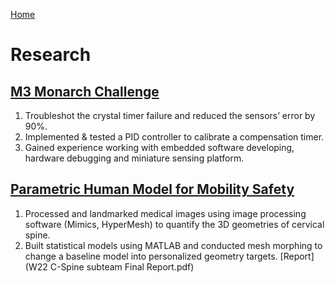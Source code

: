 [Home](index.md)
# Research
## [M3 Monarch Challenge](https://monarch.engin.umich.edu/)
1. Troubleshot the crystal timer failure and reduced the sensors’ error by 90%.
2. Implemented & tested a PID controller to calibrate a compensation timer.
3. Gained experience working with embedded software developing, hardware debugging and miniature sensing platform. 

## [Parametric Human Model for Mobility Safety](https://mdp.engin.umich.edu/research_teams/adaptive-design-23/)
1. Processed and landmarked medical images using image processing software (Mimics, HyperMesh) to quantify the 3D geometries of cervical spine. 
2. Built statistical models using MATLAB and conducted mesh morphing to change a baseline model into personalized geometry targets.
[Report](W22 C-Spine subteam Final Report.pdf)
